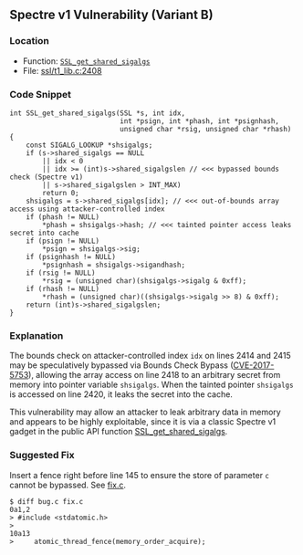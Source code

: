 ## Spectre v1 Vulnerability (Variant B)

### Location
- Function: [`SSL_get_shared_sigalgs`](https://www.openssl.org/docs/man3.0/man3/SSL_get_shared_sigalgs.html)
- File: [ssl/t1_lib.c:2408](https://github.com/openssl/openssl/blob/3d27ac8d92ef89c202b518cf6c4e15477eb594b2/ssl/t1_lib.c#L2408)

### Code Snippet
```
int SSL_get_shared_sigalgs(SSL *s, int idx,
                           int *psign, int *phash, int *psignhash,
                           unsigned char *rsig, unsigned char *rhash)
{
    const SIGALG_LOOKUP *shsigalgs;
    if (s->shared_sigalgs == NULL
        || idx < 0
        || idx >= (int)s->shared_sigalgslen // <<< bypassed bounds check (Spectre v1)
        || s->shared_sigalgslen > INT_MAX)
        return 0;
    shsigalgs = s->shared_sigalgs[idx]; // <<< out-of-bounds array access using attacker-controlled index
    if (phash != NULL)
        *phash = shsigalgs->hash; // <<< tainted pointer access leaks secret into cache
    if (psign != NULL)
        *psign = shsigalgs->sig;
    if (psignhash != NULL)
        *psignhash = shsigalgs->sigandhash;
    if (rsig != NULL)
        *rsig = (unsigned char)(shsigalgs->sigalg & 0xff);
    if (rhash != NULL)
        *rhash = (unsigned char)((shsigalgs->sigalg >> 8) & 0xff);
    return (int)s->shared_sigalgslen;
}
```

### Explanation
The bounds check on attacker-controlled index `idx` on lines 2414 and 2415 may be speculatively bypassed via Bounds Check Bypass ([CVE-2017-5753](https://www.cve.org/CVERecord?id=CVE-2017-5753)), 
allowing the array access on line 2418 to an arbitrary secret from memory into pointer variable `shsigalgs`.
When the tainted pointer `shsigalgs` is accessed on line 2420, it leaks the secret into the cache.

This vulnerability may allow an attacker to leak arbitrary data in memory and appears to be highly exploitable,
since it is via a classic Spectre v1 gadget in the public API function [SSL_get_shared_sigalgs](https://www.openssl.org/docs/man3.0/man3/SSL_get_shared_sigalgs.html).

### Suggested Fix
Insert a fence right before line 145 to ensure the store of parameter `c` cannot be bypassed. See [fix.c](fix.c).
```
$ diff bug.c fix.c
0a1,2
> #include <stdatomic.h>
> 
10a13
>     atomic_thread_fence(memory_order_acquire);
```
